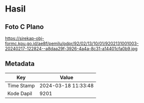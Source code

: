 # Hasil

## Foto C Plano

https://sirekap-obj-formc.kpu.go.id/ae8f/pemilu/pdpr/92/02/13/10/01/9202131001003-20240217-122824--a8daa29f-3926-4a4a-8c31-a14401cfa0b9.jpg


## Metadata

| Key        | Value               |
| ---------- | ------------------- |
| Time Stamp | 2024-03-18 11:33:48 |
| Kode Dapil | 9201                |



